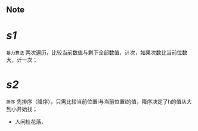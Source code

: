 ## Note
# _s1_ 
`暴力算法` 两次遍历，比较当前数值与剩下全部数值，计次，如果次数比当前位数大，计一次；

# _s2_
`排序` 先排序（降序），只需比较当前位置i与当前位置i的值，降序决定了h的值从大到小开始找；

+ 人闲桂花落，
